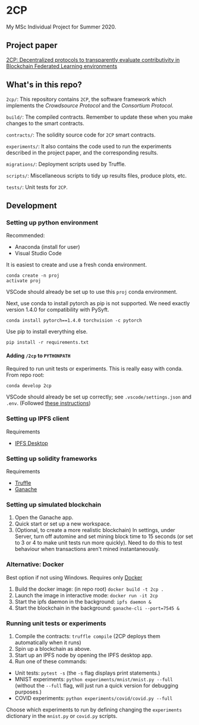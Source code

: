 # 2CP

My MSc Individual Project for Summer 2020.

## Project paper
[2CP: Decentralized protocols to transparently evaluate contributivity in Blockchain Federated Learning environments](https://www.overleaf.com/project/5e7f295512360300014df284)

## What's in this repo?

`2cp/`: This repository contains `2CP`, the software framework which implements the _Crowdsource Protocol_ and the _Consortium Protocol_.

`build/`: The compiled contracts. Remember to update these when you make changes to the smart contracts.

`contracts/`: The solidity source code for `2CP` smart contracts.

`experiments/`: It also contains the code used to run the experiments described in the project paper, and the corresponding results.

`migrations/`: Deployment scripts used by Truffle.

`scripts/`: Miscellaneous scripts to tidy up results files, produce plots, etc.

`tests/`: Unit tests for `2CP`.

## Development

### Setting up python environment

Recommended:
- Anaconda (install for user)
- Visual Studio Code

It is easiest to create and use a fresh conda environment.
```
conda create -n proj
activate proj
```
VSCode should already be set up to use this `proj` conda environment.

Next, use conda to install pytorch as pip is not supported.
We need exactly version 1.4.0 for compatibility with PySyft.
```
conda install pytorch==1.4.0 torchvision -c pytorch
```

Use pip to install everything else.
```
pip install -r requirements.txt
```

#### Adding `/2cp` to `PYTHONPATH`

Required to run unit tests or experiments. This is really easy with conda. From repo root:

```
conda develop 2cp
```

VSCode should already be set up correctly; see `.vscode/settings.json` and `.env`. (Followed [these instructions](https://binx.io/blog/2020/03/05/setting-python-source-folders-vscode/))

### Setting up IPFS client
Requirements
- [IPFS Desktop](https://github.com/ipfs-shipyard/ipfs-desktop)

### Setting up solidity frameworks
Requirements
- [Truffle](https://www.trufflesuite.com/truffle)
- [Ganache](https://www.trufflesuite.com/ganache)

### Setting up simulated blockchain
1. Open the Ganache app.
2. Quick start or set up a new workspace.
3. (Optional, to create a more realistic blockchain) In settings, under Server, turn off automine and set mining block time to 15 seconds (or set to 3 or 4 to make unit tests run more quickly). Need to do this to test behaviour when transactions aren't mined instantaneously.

### Alternative: Docker

Best option if not using Windows. Requires only [Docker](https://www.docker.com/get-started)

1. Build the docker image: (in repo root) `docker build -t 2cp .`
2. Launch the image in interactive mode: `docker run -it 2cp` 
3. Start the ipfs daemon in the background: `ipfs daemon &`
4. Start the blockchain in the background: `ganache-cli --port=7545 &`

### Running unit tests or experiments
1. Compile the contracts: `truffle compile` (2CP deploys them automatically when it runs)
2. Spin up a blockchain as above.
3. Start up an IPFS node by opening the IPFS desktop app.
4. Run one of these commands:
  - Unit tests: `pytest -s` (the `-s` flag displays print statements.)
  - MNIST experiments: `python experiments/mnist/mnist.py --full` (without the `--full` flag, will just run a quick version for debugging purposes.) 
  - COVID experiments: `python experiments/covid/covid.py --full`

Choose which experiments to run by defining changing the `experiments` dictionary in the `mnist.py` or `covid.py` scripts.
